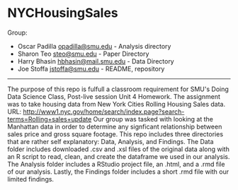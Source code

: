 # NYCHousingSales

Group:
* Oscar Padilla opadilla@smu.edu - Analysis directory
* Sharon Teo steo@smu.edu - Paper Directory
* Harry Bhasin hbhasin@mail.smu.edu - Data Directory
* Joe Stoffa jstoffa@smu.edu - README, repository

---

The purpose of this repo is fulfull a classroom requirement for SMU's Doing Data Science Class, Post-live session Unit 4 Homework. The assignment was to take housing data from New York Cities Rolling Housing Sales data.  URL: http://www1.nyc.gov/home/search/index.page?search-terms=Rolling+sales+update Our group was tasked with looking at the Manhattan data in order to determine any signficant relationship between sales price and gross square footage.  This repo includes three directories that are rather self explanatory: Data, Analysis, and Findings.  The Data folder includes downloaded .csv and .xsl files of the original data along with an R script to read, clean, and create the dataframe we used in our analysis.  The Analysis folder includes a RStudio project file, an .html, and a .rmd file of our analysis.  Lastly, the Findings folder includes a short .rmd file with our limited findings.
